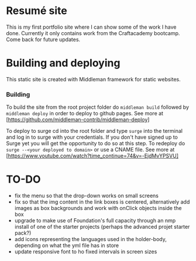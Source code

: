 # Resumé site
This is my first portfolio site where I can show some of the work I have done. Currently it only contains work from the Craftacademy bootcamp. Come back for future updates.

# Building and deploying
This static site is created with Middleman framework for static websites.

### Building
To build the site from the root project folder do
```middleman build```
followed by
```middleman deploy```
in order to deploy to github pages. See more at [https://github.com/middleman-contrib/middleman-deploy]

To deploy to surge cd into the root folder and type
```surge```
into the terminal and log in to surge with your credentials. If you don't have signed up to Surge yet you will get the opportunity to do so at this step.
To redeploy do
```surge --<your deployed to domain>```
or use a CNAME file. See more at [https://www.youtube.com/watch?time_continue=74&v=-EjdMvYPSVU]

# TO-DO
- fix the menu so that the drop-down works on small screens
- fix so that the img content in the link boxes is centered, alternatively add images as box backgrounds and work with onClick objects inside the box
- upgrade to make use of Foundation's full capacity through an nmp install of one of the starter projects (perhaps the advanced projet starter pack?)
- add icons representing the languages used in the holder-body, depending on what the yml file has in store
- update responsive font to ho fixed intervals in screen sizes
